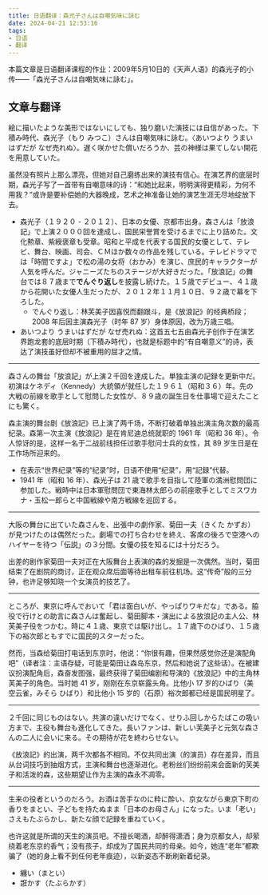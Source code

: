 ```yaml
---
title: 日语翻译：森光子さんは自嘲気味に詠む
date: 2024-04-21 12:53:16
tags:
- 日语
- 翻译
---
```


本篇文章是日语翻译课程的作业：2009年5月10日的《天声人语》的森光子的小传——「森光子さんは自嘲気味に詠む」。

<!--more-->

## 文章与翻译

絵に描いたような美形ではないにしても、独り磨いた演技には自信があった。下積み時代、森光子（もり みつこ）さんは自嘲気味に詠む。〈あいつより うまいはずだが なぜ売れぬ〉。遅く咲かせた償いだろうか、芸の神様は果てしない開花を用意していた。

虽然没有照片上那么漂亮，但她对自己磨练出来的演技有信心。在演艺界的底层时期，森光子写了一首带有自嘲意味的诗：“和她比起来，明明演得更精彩，为何不用我？”或许是要补偿她的大器晚成，艺术之神准备让她的演艺生涯无尽地绽放下去。

* 森光子（１９２０ - ２０１２）、日本の女優、京都市出身。森さんは「放浪記」で上演２０００回を達成し、国民栄誉賞を受けるまでに上り詰めた。文化勲章、紫綬褒章も受章。昭和と平成を代表する国民的女優として、テレビ、舞台、映画、司会、ＣＭほか数々の作品を残している。テレビドラマでは「時間ですよ」で松の湯の女将（おかみ）を演じ、庶民的キャラクターが人気を呼んだ。ジャニーズたちのステージが大好きだった。「放浪記」の舞台では８７歳まで**でんぐり返し**を披露し続けた。１５歳でデビュー、４１歳から花開いた女優人生だったが、２０１２年１１月１０日、９２歳で幕を下ろした。
  * でんぐり返し：林芙美子因喜悦而翻跟斗，是《放浪記》的经典桥段；2008 年后因主演森光子（时年 87 岁）身体原因，改为万歳三唱。
* あいつより うまいはずだが なぜ売れぬ：这首五七五由森光子创作于在演艺界跑龙套的底层时期（下積み時代），也就是标题中的“有自嘲意义”的诗，表达了演技虽好但却不被重用的屈才之情。

---

森さんの舞台「放浪記」が上演２千回を達成した。単独主演の記録を更新中だ。初演はケネディ（Kennedy）大統領が就任した１９６１（昭和３６）年。先の大戦の前線を歌手として慰問した女性が、８９歳の誕生日を仕事場で迎えたことにも驚く。

森主演的舞台剧《放浪記》已上演了两千场，不断打破着单独出演主角次数的最高纪录。森第一次主演《放浪記》是在肯尼迪总统就职的 1961 年（昭和 36 年）。令人惊讶的是，这样一名于二战前线担任过歌手慰问士兵的女性，其 89 岁生日是在工作场所迎来的。

* 在表示“世界纪录”等的“纪录”时，日语不使用“纪录”，用“記録”代替。
* 1941 年（昭和 16 年）、森光子は 21 歳で歌手を目指して陸軍の満洲慰問団に参加した。戦時中は日本軍慰問団で東海林太郎らの前座歌手としてミスワカナ・玉松一郎らと中国戦線や南方戦線を巡回する。

---

大阪の舞台に出ていた森さんを、出張中の劇作家、菊田一夫（きくた かずお）が見つけたのは偶然だった。劇場での打ち合わせを終え、客席の後ろで空港へのハイヤーを待つ「伝説」の３分間。女優の技を知るには十分だろう。

出差的剧作家菊田一夫对正在大阪舞台上表演的森的发掘是一次偶然。当时，菊田结束了在剧院的商讨，正在观众席后面等待出租车前往机场。这“传奇”般的三分钟，也许足够知晓一个女演员的技艺了。

---

ところが、東京に呼んでおいて「君は面白いが、やっぱりワキだな」である。脇役で行けとの助言に森さんは奮起し、菊田脚本・演出による放浪記の主人公、林芙美子役をつかむ。時に４１歳、東京では駆け出し。１７歳下のひばり、１５歳下の裕次郎ともすでに国民的スターだった。

然而，当森给菊田打电话到东京时，他说：“你很有趣，但果然感觉你还是演配角吧”（译者注：主语存疑，可能是菊田让森岛东京，然后和她说了这些话）。在被建议扮演配角后，森奋发图强，最终获得了菊田编剧和导演的《放浪記》中的主角林芙美子的角色。当时她 41 岁，刚刚在东京崭露头角。比他小 17 岁的ひばり（美空云雀，みそら ひばり）和比他小 15 岁的（石原）裕次郎都已经是国民明星了。

---

２千回に同じものはない。共演の違いだけでなく、せりふ回しからたばこの吸い方まで、主役も舞台も進化してきた。長いファンは、新しい芙美子と元気な森さんの二人に会いに来る。その期待が花を終わらせない。

《放浪記》的出演，两千次都各不相同。不仅共同出演（的演员）存在差异，而且从台词技巧到抽烟方式，主演和舞台也逐渐进化。老粉丝们纷纷前来会面新的芙美子和活泼的森，这些期望让作为主演的森永不凋零。

---

生来の役者というのだろう。お酒は苦手なのに粋に酔い、京女ながら東京下町の香りをまとい、子どもを持たぬまま「日本のお母さん」になった。いま「老い」さえもたぶらかし、新たな顔で記録を重ねていく。

也许这就是所谓的天生的演员吧。不擅长喝酒，却醉得潇洒；身为京都女人，却萦绕着老东京的香气；没有孩子，却成为了国民共同的母亲。如今，她连“老年”都欺骗了（她的身上看不到任何老年痕迹），以新姿态不断刷新着纪录。

* 纏い（まとい）
* 誑かす（たぶらかす）

